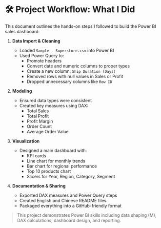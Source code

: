
# 🛠 Project Workflow: What I Did

This document outlines the hands-on steps I followed to build the Power BI sales dashboard:

1. **Data Import & Cleaning**
   - Loaded `Sample - Superstore.csv` into Power BI
   - Used Power Query to:
     - Promote headers
     - Convert date and numeric columns to proper types
     - Create a new column: `Ship Duration (Days)`
     - Removed rows with null values in Sales or Profit
     - Dropped unnecessary columns like `Row ID`

2. **Modeling**
   - Ensured data types were consistent
   - Created key measures using DAX:
     - Total Sales
     - Total Profit
     - Profit Margin
     - Order Count
     - Average Order Value

3. **Visualization**
   - Designed a main dashboard with:
     - KPI cards
     - Line chart for monthly trends
     - Bar chart for regional performance
     - Top 10 products chart
     - Slicers for Year, Region, Category, Segment

4. **Documentation & Sharing**
   - Exported DAX measures and Power Query steps
   - Created English and Chinese README files
   - Packaged everything into a GitHub-friendly format

> This project demonstrates Power BI skills including data shaping (M), DAX calculations, dashboard design, and reporting.
